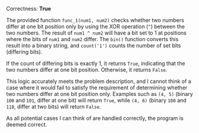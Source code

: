 Correctness: **True**

The provided function `func_1(num1, num2)` checks whether two numbers differ at one bit position only by using the XOR operation (`^`) between the two numbers. The result of `num1 ^ num2` will have a bit set to 1 at positions where the bits of `num1` and `num2` differ. The `bin()` function converts this result into a binary string, and `count('1')` counts the number of set bits (differing bits). 

If the count of differing bits is exactly 1, it returns `True`, indicating that the two numbers differ at one bit position. Otherwise, it returns `False`.

This logic accurately meets the problem description, and I cannot think of a case where it would fail to satisfy the requirement of determining whether two numbers differ at one bit position only. Examples such as `(4, 5)` (binary `100` and `101`, differ at one bit) will return `True`, while `(4, 6)` (binary `100` and `110`, differ at two bits) will return `False`. 

As all potential cases I can think of are handled correctly, the program is deemed correct.